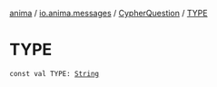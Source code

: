 [anima](../../index.md) / [io.anima.messages](../index.md) / [CypherQuestion](index.md) / [TYPE](./-t-y-p-e.md)

# TYPE

`const val TYPE: `[`String`](https://kotlinlang.org/api/latest/jvm/stdlib/kotlin/-string/index.html)